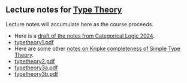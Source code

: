 ## Lecture notes for [Type Theory](/typetheory/)

Lecture notes will accumulate here as the course proceeds.

- Here is a [draft of the notes from Categorical Logic 2024](catlog2024.pdf).
- [typetheory1.pdf](typetheory1.pdf)
- Here are some other [notes on Kripke completeness of Simple Type Theory](KripkeSTT.pdf).
- [typetheory2.pdf](typetheory2.pdf)
- [typetheory3a.pdf](typetheory3a.pdf)
- [typetheory3b.pdf](typetheory3b.pdf)
<!--
-->

